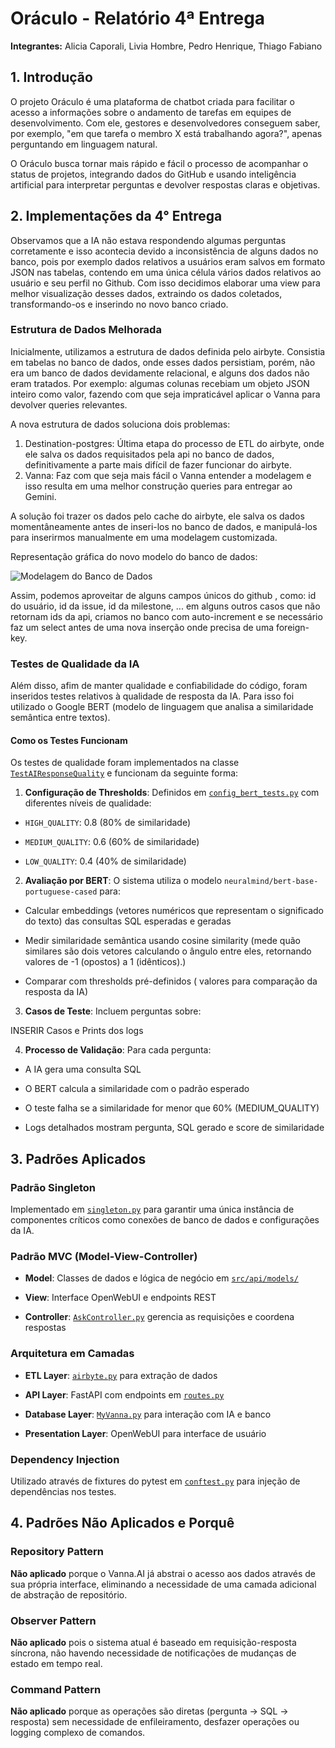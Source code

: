 # Oráculo - Relatório 4ª Entrega

  

**Integrantes:** Alicia Caporali, Livia Hombre, Pedro Henrique, Thiago Fabiano

  

## 1. Introdução

O projeto Oráculo é uma plataforma de chatbot criada para facilitar o acesso a informações sobre o andamento de tarefas em equipes de desenvolvimento. Com ele, gestores e desenvolvedores conseguem saber, por exemplo, "em que tarefa o membro X está trabalhando agora?", apenas perguntando em linguagem natural.

  

O Oráculo busca tornar mais rápido e fácil o processo de acompanhar o status de projetos, integrando dados do GitHub e usando inteligência artificial para interpretar perguntas e devolver respostas claras e objetivas.

  

## 2. Implementações da 4° Entrega

  

Observamos que a IA não estava respondendo algumas perguntas corretamente e isso acontecia devido a inconsistência de alguns dados no banco, pois por exemplo dados relativos a usuários eram salvos em formato JSON nas tabelas, contendo em uma única célula vários dados relativos ao usuário e seu perfil no Github. Com isso decidimos elaborar uma view para melhor visualização desses dados, extraindo os dados coletados, transformando-os e inserindo no novo banco criado.

  

### Estrutura de Dados Melhorada

Inicialmente, utilizamos a estrutura de dados definida pelo airbyte. Consistia em tabelas no banco de dados, onde esses dados persistiam, porém, não era um banco de dados devidamente relacional, e alguns dos dados não eram tratados. Por exemplo: algumas colunas recebiam um objeto JSON  inteiro como valor, fazendo com que seja impraticável aplicar o Vanna para devolver queries relevantes.

A nova estrutura de dados soluciona dois problemas:
1. Destination-postgres: Última etapa do processo de ETL do airbyte, onde ele salva os dados requisitados pela api no banco de dados, definitivamente a parte mais difícil de fazer funcionar do airbyte.
2. Vanna: Faz com que seja mais fácil o Vanna entender a modelagem e isso resulta em uma melhor construção queries para entregar ao Gemini.
    
A solução foi trazer os dados pelo cache do airbyte, ele salva os dados momentâneamente antes de inseri-los no banco de dados, e manipulá-los para inserirmos manualmente em uma modelagem customizada.

Representação gráfica do novo modelo do banco de dados:

![Modelagem do Banco de Dados](./images/modelagem_banco.png)

Assim, podemos aproveitar de alguns campos únicos do github , como: id do usuário, id da issue, id da milestone, ... em alguns outros casos que não retornam ids da api, criamos no banco com auto-increment e se necessário faz um select antes de uma nova inserção onde precisa de uma foreign-key.




### Testes de Qualidade da IA

  

Além disso, afim de manter qualidade e confiabilidade do código, foram inseridos testes relativos à qualidade de resposta da IA. Para isso foi utilizado o Google BERT (modelo de linguagem que analisa a similaridade semântica entre textos).

  

#### Como os Testes Funcionam

  

Os testes de qualidade foram implementados na classe [`TestAIResponseQuality`](tests/unit/test_ai_response.py) e funcionam da seguinte forma:

  

1.  **Configuração de Thresholds**: Definidos em [`config_bert_tests.py`](tests/config_bert_tests.py) com diferentes níveis de qualidade:

-  `HIGH_QUALITY`: 0.8 (80% de similaridade)

-  `MEDIUM_QUALITY`: 0.6 (60% de similaridade)

-  `LOW_QUALITY`: 0.4 (40% de similaridade)

  

2.  **Avaliação por BERT**: O sistema utiliza o modelo `neuralmind/bert-base-portuguese-cased` para:

- Calcular embeddings (vetores numéricos que representam o significado do texto) das consultas SQL esperadas e geradas

- Medir similaridade semântica usando cosine similarity (mede quão similares são dois vetores calculando o ângulo entre eles, retornando valores de -1 (opostos) a 1 (idênticos).)

- Comparar com thresholds pré-definidos ( valores para comparação da resposta da IA)

  

3.  **Casos de Teste**: Incluem perguntas sobre:

INSERIR Casos e Prints dos logs

  

4.  **Processo de Validação**: Para cada pergunta:

- A IA gera uma consulta SQL

- O BERT calcula a similaridade com o padrão esperado

- O teste falha se a similaridade for menor que 60% (MEDIUM_QUALITY)

- Logs detalhados mostram pergunta, SQL gerado e score de similaridade

  

## 3. Padrões Aplicados

  

### Padrão Singleton

Implementado em [`singleton.py`](src/assets/pattern/singleton.py) para garantir uma única instância de componentes críticos como conexões de banco de dados e configurações da IA.

  

### Padrão MVC (Model-View-Controller)

-  **Model**: Classes de dados e lógica de negócio em [`src/api/models/`](src/api/models/)

-  **View**: Interface OpenWebUI e endpoints REST

-  **Controller**: [`AskController.py`](src/api/controller/AskController.py) gerencia as requisições e coordena respostas

  

### Arquitetura em Camadas

-  **ETL Layer**: [`airbyte.py`](src/etl/airbyte.py) para extração de dados

-  **API Layer**: FastAPI com endpoints em [`routes.py`](src/api/endpoints/routes.py)

-  **Database Layer**: [`MyVanna.py`](src/api/database/MyVanna.py) para interação com IA e banco

-  **Presentation Layer**: OpenWebUI para interface de usuário

  

### Dependency Injection

Utilizado através de fixtures do pytest em [`conftest.py`](tests/conftest.py) para injeção de dependências nos testes.


## 4. Padrões Não Aplicados e Porquê

  

### Repository Pattern

**Não aplicado** porque o Vanna.AI já abstrai o acesso aos dados através de sua própria interface, eliminando a necessidade de uma camada adicional de abstração de repositório.


### Observer Pattern

**Não aplicado** pois o sistema atual é baseado em requisição-resposta síncrona, não havendo necessidade de notificações de mudanças de estado em tempo real.

### Command Pattern

**Não aplicado** porque as operações são diretas (pergunta → SQL → resposta) sem necessidade de enfileiramento, desfazer operações ou logging complexo de comandos.



